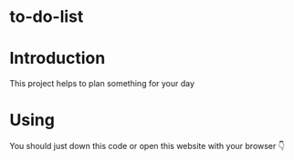 # to-do-list


# Introduction 
This project helps to plan something for your day

# Using

You should just down this code or open this website with your browser 👇




